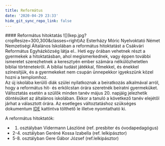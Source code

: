 ```yaml
---
title: Református
date: '2020-04-29 23:33'
hide_git_sync_repo_link: false
---
```


<div markdown="1" class="centered-text">
#### Református hitoktatás
![](kep.jpg?cropResize=300,300&classes=right)Az Esterházy Móric Nyelvoktató Német Nemzetiségi Általános Iskolában a református hitoktatást a Csákvári Református Egyházközség látja el.. Heti egy órában vehetnek részt a gyermekek a hitoktatásban, ahol megismerkednek, vagy éppen további ismeretet szerezhetnek a keresztyén ember számára nélkülözhetetlen bibliai történetekről. A bibliai tudást játékkal, filmekkel, és énekkel színesítjük, és a gyermekeket nem csupán ünnepekkor igyekszünk közel hozni a templomhoz.<br>
Az új iskolába kerülő diák szülei nyilatkoznak a beiratkozás alkalmával arról, hogy a református hit- és erkölcstan órára szeretnék beíratni gyermeküket. Változtatás esetén a szülők minden tanév május 20. napjáig jelezhetik döntésüket az általános iskolában. Ekkor a tanuló a következő tanév elejétől járhat a választott órára. Az esetleges változtatáshoz szükséges dokumentum <a href="http://esterhazyiskola.hu/dokumentumok/letoeltheto-dokumentumok/letoltheto-iskolai/etika-hittan-valasztas/Nyilatkozat%20etika_hittan%20valasztas.pdf">IDE</a> kattintva tölthető le illetve nyomtatható ki.



A református hitoktatók:

* 1. osztályban Vidermann Lászlóné (ref. presbiter és óvodapedagógus)
* 2-4. osztályban Geréné Kossa Izabella (ref. lelkipásztor)
* 5-8. osztályban Gere Gábor József (ref.lelkipásztor)
</div>